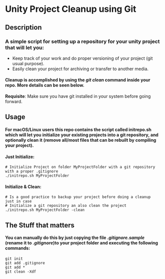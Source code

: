 # Unity Project Cleanup using Git

## Description

### A simple script for setting up a repository for your unity project that will let you:
* Keep track of your work and do proper versioning of your project (git usual purpose).
* Easily clean your project for archiving or transfer to another media.

#### Cleanup is accomplished by using the *git clean* command inside your repo. More details can be seen below.

**Requisite**: Make sure you have git installed in your system before going forward.

## Usage

#### For macOS/Linux users this repo contains the script called initrepo.sh which will let you initialize your existing projects into a git repository, and optionally clean it (remove all/most files that can be rebuilt by compiling your project).

#### Just Initialize:
```
# Initialize Project on folder MyProjectFolder with a git repository with a proper .gitignore
./initrepo.sh MyProjectFolder
```

#### Initialize & Clean:
```
# Is a good practice to backup your project before doing a cleanup just in case
# Initialize a git repository an also clean the project
./initrepo.sh MyProjectFolder -clean
```

## The Stuff that matters

#### You can manually do this by just copying the file *.gitignore.sample* (rename it to *.gitignore*)to your project folder and executing the following commands:

```
git init
git add .gitignore
git add *
git clean -Xdf
```
